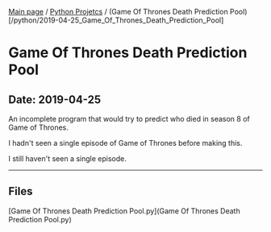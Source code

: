 [Main page](/) / [Python Projetcs](/python) / (Game Of Thrones Death Prediction Pool)[/python/2019-04-25_Game_Of_Thrones_Death_Prediction_Pool]

# Game Of Thrones Death Prediction Pool

## Date: 2019-04-25

An incomplete program that would try to predict who died in season 8 of Game of Thrones.

I hadn't seen a single episode of Game of Thrones before making this.

I still haven't seen a single episode.

-----

## Files

[Game Of Thrones Death Prediction Pool.py](Game Of Thrones Death Prediction Pool.py)
